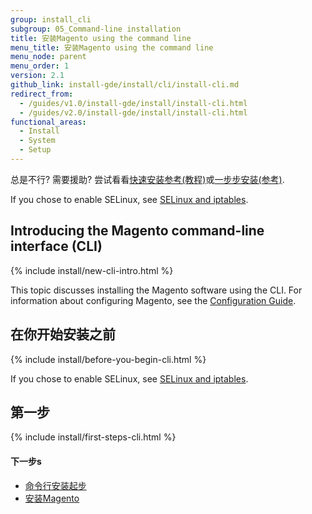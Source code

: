 ```yaml
---
group: install_cli
subgroup: 05_Command-line installation
title: 安装Magento using the command line
menu_title: 安装Magento using the command line
menu_node: parent
menu_order: 1
version: 2.1
github_link: install-gde/install/cli/install-cli.md
redirect_from:
  - /guides/v1.0/install-gde/install/install-cli.html
  - /guides/v2.0/install-gde/install/install-cli.html
functional_areas:
  - Install
  - System
  - Setup
---
```


<div class="bs-callout bs-callout-tip">
  <p>总是不行? 需要援助? 尝试看看<a href="{{ page.baseurl }}/install-gde/install-quick-ref.html">快速安装参考(教程)</a>或<a href="{{ page.baseurl }}/install-gde/install-roadmap_part1.html">一步步安装(参考)</a>.</p>
</div>

<div class="bs-callout bs-callout-info" id="info">
  <p>If you chose to enable SELinux, see <a href="{{ page.baseurl }}/install-gde/prereq/security.html">SELinux and iptables</a>.</p>
</div>
  
<h2 id="new-cli-intro">Introducing the Magento command-line interface (CLI)</h2>
{% include install/new-cli-intro.html %}

This topic discusses installing the Magento software using the CLI. For information about configuring Magento, see the <a href="{{ page.baseurl }}/config-guide/bk-config-guide.html">Configuration Guide</a>.

<h2 id="instgde-install-cli-prereq">在你开始安装之前</h2>
{% include install/before-you-begin-cli.html %}

<div class="bs-callout bs-callout-tip">
  <p>If you chose to enable SELinux, see <a href="{{ page.baseurl }}/install-gde/prereq/security.html">SELinux and iptables</a>.</p>
</div>


<h2 id="instgde-install-cli-first">第一步</h2>
{% include install/first-steps-cli.html %}

#### 下一步s 

*	<a href="{{ page.baseurl }}/install-gde/install/cli/install-cli-subcommands.html">命令行安装起步</a>
*	<a href="{{ page.baseurl }}/install-gde/install/cli/install-cli-install.html">安装Magento</a>
